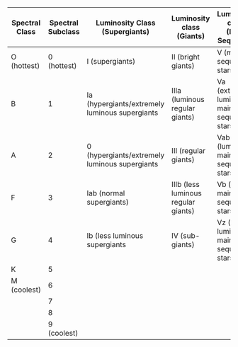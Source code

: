 | Spectral Class | Spectral Subclass | Luminosity Class (Supergiants) | Luminosity class (Giants) | Luminosity class (Main Sequence) | Luminosity Class (Dwarfs)
| --- | --- | --- | --- | --- | --- |
| O (hottest) | 0 (hottest) | I (supergiants) | II (bright giants) | V (main sequence stars) | VI (sub-dwarfs) |
| B | 1 | Ia (hypergiants/extremely luminous supergiants | IIIa (luminous regular giants) | Va (extremely luminous main sequence stars) | VII (white dwarfs) |
| A | 2 | 0 (hypergiants/extremely luminous supergiants | III (regular giants) | Vab (luminous main sequence stars) |
| F | 3 | Iab (normal supergiants) | IIIb (less luminous regular giants) | Vb (normal main sequence stars) |
| G | 4 | Ib (less luminous supergiants | IV (sub-giants) | Vz (less luminous main sequence stars) |
| K | 5 |
| M (coolest) | 6 |
|  | 7 |
|  | 8 |
|  | 9 (coolest) |
